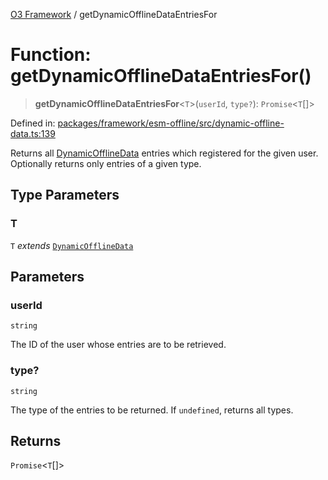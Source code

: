 [O3 Framework](../API.md) / getDynamicOfflineDataEntriesFor

# Function: getDynamicOfflineDataEntriesFor()

> **getDynamicOfflineDataEntriesFor**\<`T`\>(`userId`, `type?`): `Promise`\<`T`[]\>

Defined in: [packages/framework/esm-offline/src/dynamic-offline-data.ts:139](https://github.com/its-kios09/openmrs-esm-core/blob/main/packages/framework/esm-offline/src/dynamic-offline-data.ts#L139)

Returns all [DynamicOfflineData](../interfaces/DynamicOfflineData.md) entries which registered for the given user.
Optionally returns only entries of a given type.

## Type Parameters

### T

`T` *extends* [`DynamicOfflineData`](../interfaces/DynamicOfflineData.md)

## Parameters

### userId

`string`

The ID of the user whose entries are to be retrieved.

### type?

`string`

The type of the entries to be returned. If `undefined`, returns all types.

## Returns

`Promise`\<`T`[]\>
